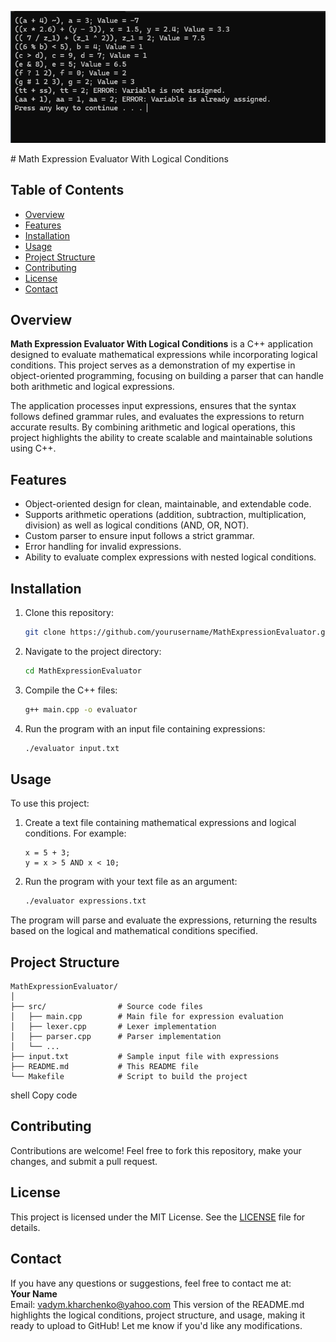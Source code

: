 <p align="center">
<img alt="image" src="project-2.png"/>
</p>
# Math Expression Evaluator With Logical Conditions

## Table of Contents
- [Overview](#overview)
- [Features](#features)
- [Installation](#installation)
- [Usage](#usage)
- [Project Structure](#project-structure)
- [Contributing](#contributing)
- [License](#license)
- [Contact](#contact)

## Overview
**Math Expression Evaluator With Logical Conditions** is a C++ application designed to evaluate mathematical expressions while incorporating logical conditions. This project serves as a demonstration of my expertise in object-oriented programming, focusing on building a parser that can handle both arithmetic and logical expressions. 

The application processes input expressions, ensures that the syntax follows defined grammar rules, and evaluates the expressions to return accurate results. By combining arithmetic and logical operations, this project highlights the ability to create scalable and maintainable solutions using C++.

## Features
- Object-oriented design for clean, maintainable, and extendable code.
- Supports arithmetic operations (addition, subtraction, multiplication, division) as well as logical conditions (AND, OR, NOT).
- Custom parser to ensure input follows a strict grammar.
- Error handling for invalid expressions.
- Ability to evaluate complex expressions with nested logical conditions.
  
## Installation
1. Clone this repository:
    ```bash
    git clone https://github.com/yourusername/MathExpressionEvaluator.git
    ```
2. Navigate to the project directory:
    ```bash
    cd MathExpressionEvaluator
    ```
3. Compile the C++ files:
    ```bash
    g++ main.cpp -o evaluator
    ```
4. Run the program with an input file containing expressions:
    ```bash
    ./evaluator input.txt
    ```

## Usage
To use this project:
1. Create a text file containing mathematical expressions and logical conditions. For example:
    ```
    x = 5 + 3;
    y = x > 5 AND x < 10;
    ```
2. Run the program with your text file as an argument:
    ```bash
    ./evaluator expressions.txt
    ```

The program will parse and evaluate the expressions, returning the results based on the logical and mathematical conditions specified.

## Project Structure
```
MathExpressionEvaluator/
│
├── src/                # Source code files
│   ├── main.cpp        # Main file for expression evaluation
│   ├── lexer.cpp       # Lexer implementation
│   ├── parser.cpp      # Parser implementation
│   └── ...
├── input.txt           # Sample input file with expressions
├── README.md           # This README file
└── Makefile            # Script to build the project
```

shell
Copy code

## Contributing
Contributions are welcome! Feel free to fork this repository, make your changes, and submit a pull request.

## License
This project is licensed under the MIT License. See the [LICENSE](LICENSE) file for details.

## Contact
If you have any questions or suggestions, feel free to contact me at:  
**Your Name**  
Email: vadym.kharchenko@yahoo.com
This version of the README.md highlights the logical conditions, project structure, and usage, making it ready to upload to GitHub! Let me know if you'd like any modifications.
